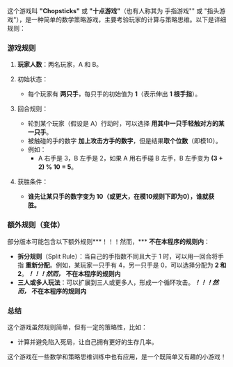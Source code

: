 这个游戏叫 **"Chopsticks"** 或 **"十点游戏"**（也有人称其为 手指游戏"" 或 "指头游戏"），是一种简单的数学策略游戏，主要考验玩家的计算与策略思维。以下是详细规则：

### **游戏规则**

1. **玩家人数**：两名玩家，A 和 B。

2. 初始状态：

   - 每个玩家有 **两只手**，每只手的初始值为 **1**（表示伸出 **1 根手指**）。

3. 回合规则：

   - 轮到某个玩家（假设是 A）行动时，可以选择 **用其中一只手轻触对方的某一只手**。
   - 被触碰的手的数字 **加上攻击方手的数字**，但是结果**取个位数**（即模10）。
   - 例如：
     - A 右手是 3，B 左手是 2，如果 A 用右手碰 B 左手，B 左手变为 **(3 + 2) % 10 = 5**。

4. 获胜条件：
   - **谁先让某只手的数字变为 **10**（或更大，在模10规则下即为0），谁就获胜。**

### **额外规则（变体）**

部分版本可能包含以下额外规则***！！！然而，*** **不在本程序的规则内**：

- **拆分规则**（Split Rule）：当自己的手指数不同且大于 1 时，可以用一回合将手指 **重新分配**。例如，某玩家一只手有 4，另一只手是 0，可以选择分配为 **2 和 2**。***！！！然而，*** **不在本程序的规则内**
- **三人或多人玩法**：可以扩展到三人或更多人，形成一个循环攻击。***！！！然而，*** **不在本程序的规则内**

### **总结**

这个游戏虽然规则简单，但有一定的策略性，比如：

- 计算并避免陷入死局，让自己拥有更好的生存几率。

这个游戏在一些数学和策略思维训练中也有应用，是一个既简单又有趣的小游戏！

